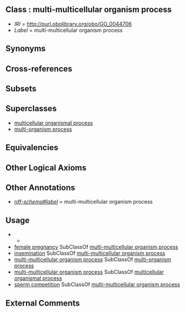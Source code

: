 
## Class : multi-multicellular organism process

 * *IRI* = http://purl.obolibrary.org/obo/GO_0044706
 * *Label* = multi-multicellular organism process

## Synonyms


## Cross-references


## Subsets


## Superclasses

 * [multicellular organismal process](../../GO/01/GO_0032501.md)
 * [multi-organism process](../../GO/04/GO_0051704.md)

## Equivalencies


## Other Logical Axioms


## Other Annotations

 * *[rdf-schema#label](../../el/rdf-schema#label.md)* = multi-multicellular organism process

## Usage

 * -
 * [female pregnancy](../../GO/65/GO_0007565.md) SubClassOf [multi-multicellular organism process](../../GO/06/GO_0044706.md)
 * [insemination](../../GO/20/GO_0007320.md) SubClassOf [multi-multicellular organism process](../../GO/06/GO_0044706.md)
 * [multi-multicellular organism process](../../GO/06/GO_0044706.md) SubClassOf [multi-organism process](../../GO/04/GO_0051704.md)
 * [multi-multicellular organism process](../../GO/06/GO_0044706.md) SubClassOf [multicellular organismal process](../../GO/01/GO_0032501.md)
 * [sperm competition](../../GO/92/GO_0046692.md) SubClassOf [multi-multicellular organism process](../../GO/06/GO_0044706.md)

## External Comments

